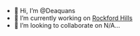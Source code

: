 - 👋 Hi, I’m @Deaquans
- 🌱 I’m currently working on <a href="https://discord.gg/eC4GyGY4CB" rel="nofollow">Rockford Hills</a>
- 💞️ I’m looking to collaborate on N/A...
